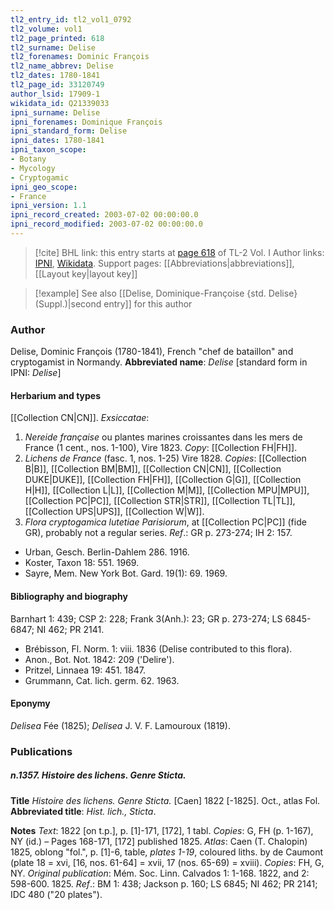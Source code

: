 ```yaml
---
tl2_entry_id: tl2_vol1_0792
tl2_volume: vol1
tl2_page_printed: 618
tl2_surname: Delise
tl2_forenames: Dominic François
tl2_name_abbrev: Delise
tl2_dates: 1780-1841
tl2_page_id: 33120749
author_lsid: 17909-1
wikidata_id: Q21339033
ipni_surname: Delise
ipni_forenames: Dominique François
ipni_standard_form: Delise
ipni_dates: 1780-1841
ipni_taxon_scope: 
- Botany
- Mycology
- Cryptogamic
ipni_geo_scope: 
- France
ipni_version: 1.1
ipni_record_created: 2003-07-02 00:00:00.0
ipni_record_modified: 2003-07-02 00:00:00.0
---
```


> [!cite] BHL link: this entry starts at [page 618](https://www.biodiversitylibrary.org/page/33120749) of TL-2 Vol. I
> Author links: [IPNI](https://www.ipni.org/a/17909-1), [Wikidata](https://www.wikidata.org/wiki/Q21339033). Support pages: [[Abbreviations|abbreviations]], [[Layout key|layout key]]

> [!example] See also [[Delise, Dominique-Françoise {std. Delise} (Suppl.)|second entry]] for this author

### Author

Delise, Dominic François (1780-1841), French "chef de bataillon" and cryptogamist in Normandy. 
**Abbreviated name**: *Delise* \[standard form in IPNI: *Delise*\]

#### Herbarium and types

[[Collection CN|CN]].
*Exsiccatae*:
1. *Nereide française* ou plantes marines croissantes dans les mers de France (1 cent., nos. 1-100), Vire 1823. *Copy*: [[Collection FH|FH]].
2. *Lichens de France* (fasc. 1, nos. 1-25) Vire 1828. *Copies*: [[Collection B|B]], [[Collection BM|BM]], [[Collection CN|CN]], [[Collection DUKE|DUKE]], [[Collection FH|FH]], [[Collection G|G]], [[Collection H|H]], [[Collection L|L]], [[Collection M|M]], [[Collection MPU|MPU]], [[Collection PC|PC]], [[Collection STR|STR]], [[Collection TL|TL]], [[Collection UPS|UPS]], [[Collection W|W]].
3. *Flora cryptogamica lutetiae Parisiorum*, at [[Collection PC|PC]] (fide GR), probably not a regular series.
*Ref*.: GR p. 273-274; IH 2: 157.
- Urban, Gesch. Berlin-Dahlem 286. 1916.
- Koster, Taxon 18: 551. 1969.
- Sayre, Mem. New York Bot. Gard. 19(1): 69. 1969.

#### Bibliography and biography

Barnhart 1: 439; CSP 2: 228; Frank 3(Anh.): 23; GR p. 273-274; LS 6845-6847; NI 462; PR 2141.
- Brébisson, Fl. Norm. 1: viii. 1836 (Delise contributed to this flora).
- Anon., Bot. Not. 1842: 209 ('Delire').
- Pritzel, Linnaea 19: 451. 1847.
- Grummann, Cat. lich. germ. 62. 1963.

#### Eponymy

*Delisea* Fée (1825); *Delisea* J. V. F. Lamouroux (1819).

### Publications

##### n.1357. Histoire des lichens. Genre Sticta.

**Title**
*Histoire des lichens. Genre Sticta.* \[Caen\] 1822 \[-1825\]. Oct., atlas Fol.
**Abbreviated title**: *Hist. lich., Sticta*.

**Notes**
*Text*: 1822 \[on t.p.\], p. \[1\]-171, \[172\], 1 tabl. *Copies*: G, FH (p. 1-167), NY (id.) – Pages 168-171, \[172\] published 1825.
*Atlas*: Caen (T. Chalopin) 1825, oblong "fol.", p. \[1\]-6, table, *plates 1-19*, coloured liths. by de Caumont (plate 18 = xvi, \[16, nos. 61-64\] = xvii, 17 (nos. 65-69) = xviii). *Copies*: FH, G, NY.
*Original publication*: Mém. Soc. Linn. Calvados 1: 1-168. 1822, and 2: 598-600. 1825.
*Ref*.: BM 1: 438; Jackson p. 160; LS 6845; NI 462; PR 2141; IDC 480 ("20 plates").

